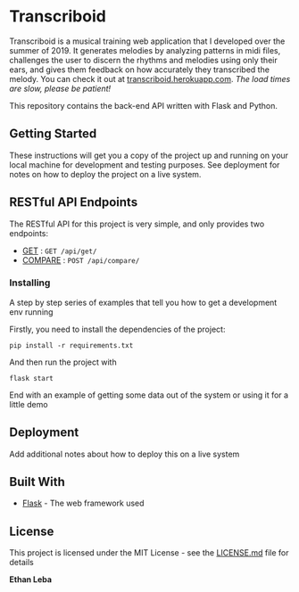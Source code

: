 # Transcriboid

Transcriboid is a musical training web application that I developed over the summer of 2019. It generates melodies by analyzing patterns in midi files, challenges the user to discern the rhythms and melodies using only their ears, and gives them feedback on how accurately they transcribed the melody. You can check it out at [transcriboid.herokuapp.com](transcriboid.herokuapp.com). *The load times are slow, please be patient!*

This repository contains the back-end API written with Flask and Python.

## Getting Started

These instructions will get you a copy of the project up and running on your local machine for development and testing purposes. See deployment for notes on how to deploy the project on a live system.

## RESTful API Endpoints

The RESTful API for this project is very simple, and only provides two endpoints:
* [GET](docs/get.md) : `GET /api/get/`
* [COMPARE](docs/compare.md) : `POST /api/compare/`

### Installing

A step by step series of examples that tell you how to get a development env running

Firstly, you need to install the dependencies of the project:

```
pip install -r requirements.txt
```

And then run the project with

```
flask start
```

End with an example of getting some data out of the system or using it for a little demo

## Deployment

Add additional notes about how to deploy this on a live system

## Built With

* [Flask](https://github.com/pallets/flask) - The web framework used

## License

This project is licensed under the MIT License - see the [LICENSE.md](docs/LICENSE.md) file for details

**Ethan Leba**
